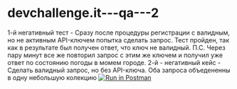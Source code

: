 # devchallenge.it---qa---2
1-й негативный тест - Сразу после процедуры регистрации с валидным, но не активным API-ключем попытка сделать запрос. Тест пройден, так как в результате был получен ответ, что ключ не валидный. П.С. Через пару минут все же повторил запрос с этим же ключем и получил уже ответ по состоянию погоды в момем городе.
2-й - негативный кейс - Сделать валидный запрос, но без API-ключа. 
Оба запроса объедененны в одну небольшую колекцию [![Run in Postman](https://run.pstmn.io/button.svg)](https://app.getpostman.com/run-collection/450c71d125896d4961e3)
